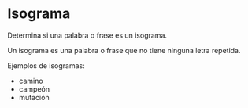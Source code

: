 # Isograma

Determina si una palabra o frase es un isograma.

Un isograma es una palabra o frase que no tiene ninguna letra repetida.

Ejemplos de isogramas:

- camino
- campeón
- mutación

